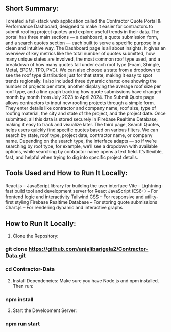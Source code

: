 ## Short Summary:

I created a full-stack web application called the Contractor Quote Portal & Performance Dashboard, designed to make it easier for contractors to submit roofing project quotes and explore useful trends in their data.
The portal has three main sections — a dashboard, a quote submission form, and a search quotes section — each built to serve a specific purpose in a clean and intuitive way.
The Dashboard page is all about insights. It gives an overview of key metrics like the total number of quotes submitted, how many unique states are involved, the most common roof type used, and a breakdown of how many quotes fall under each roof type (Foam, Shingle, Metal, EPDM, TPO, PVC). We can also choose a state from a dropdown to see the roof type distribution just for that state, making it easy to spot trends regionally. I also included three dynamic charts: one showing the number of projects per state, another displaying the average roof size per roof type, and a line graph tracking how quote submissions have changed month by month from July 2023 to April 2024.
The Submit Quote page allows contractors to input new roofing projects through a simple form. They enter details like contractor and company name, roof size, type of roofing material, the city and state of the project, and the project date. Once submitted, all this data is stored securely in Firebase Realtime Database, making it easy to track and visualize later.
The third page, Search Quotes, helps users quickly find specific quotes based on various filters. We can search by state, roof type, project date, contractor name, or company name. Depending on the search type, the interface adapts — so if we’re searching by roof type, for example, we’ll see a dropdown with available options, while searching by contractor name opens a text field. It’s flexible, fast, and helpful when trying to dig into specific project details.

## Tools Used and How to Run It Locally:

React.js – JavaScript library for building the user interface
Vite – Lightning-fast build tool and development server for React
JavaScript (ES6+) – For frontend logic and interactivity
Tailwind CSS – For responsive and utility-first styling
Firebase Realtime Database – For storing quote submissions
Chart.js – For rendering dynamic and interactive graphs

## How to Run It Locally:

1.	Clone the Repository:

### git clone https://github.com/anjalibarigela2/Contractor-Data.git
### cd Contractor-Data

2. Install Dependencies:
Make sure you have Node.js and npm installed. Then run:

### npm install

3. Start the Development Server:

### npm run start




